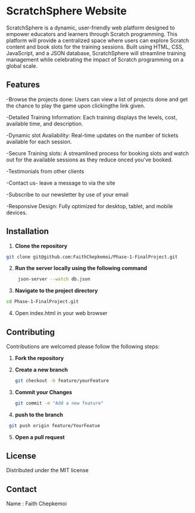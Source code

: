 # ScratchSphere Website
ScratchSphere is a dynamic, user-friendly web platform designed to empower educators and learners through Scratch programming. This platform will provide a centralized space where users can explore Scratch content and book slots for the  training sessions. Built using HTML, CSS, JavaScript, and a JSON database, ScratchSphere will streamline training management while celebrating the impact of Scratch programming on a global scale.

## Features
-Browse the projects done: Users can view a list of projects done and get the chance to play the game upon clickingthe link given. 


-Detailed Training Information: Each training displays the levels, cost, available time, and description.


-Dynamic slot Availability: Real-time updates on the number of tickets available for each session.

-Secure Training slots: A streamlined process for booking slots and watch out for the available sessions as they reduce onced you've booked.

-Testimonials from other clients

-Contact us- leave a message to via the site

-Subscribe to our newsletter by use of your email

-Responsive Design: Fully optimized for desktop, tablet, and mobile devices.



## Installation
1. **Clone the repository**
~~~bash
git clone git@github.com:FaithChepkemoi/Phase-1-FinalProject.git
~~~
2. **Run the server locally using the following command**
   ~~~bash
    json-server --watch db.json
   ~~~
3. **Navigate to the project directory**
~~~bash
cd Phase-1-FinalProject.git
~~~
4. Open index.html in your web browser

## Contributing
Contributions are welcomed please follow the following steps:

1. **Fork the repository**

2. **Create a new branch**
   ~~~bash
   git checkout -b feature/yourFeature
   ~~~
3. **Commit your Changes**
   ~~~bash
   git commit -m "Add a new feature"
   ~~~
4. **push to the branch**
  ~~~bash
   git push origin feature/YourFeatue
   ~~~
5. **Open a pull request**

## License

Distributed under the MIT license

## Contact

Name : Faith Chepkemoi
